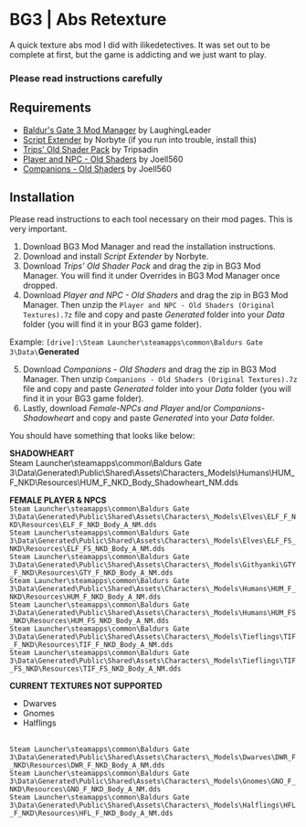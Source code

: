 # BG3 | Abs Retexture
A quick texture abs mod I did with ilikedetectives. It was set out to be complete at first, but the game is addicting and we just want to play.

### Please read instructions carefully

## Requirements
- <a href="https://github.com/LaughingLeader/BG3ModManager/releases">Baldur's Gate 3 Mod Manager</a> by LaughingLeader
- <a href="https://github.com/Norbyte/bg3se/releases/tag/updater-20231028">Script Extender</a> by Norbyte (if you run into trouble, install this)
- <a href="https://www.nexusmods.com/baldursgate3/mods/4752">Trips' Old Shader Pack</a> by Tripsadin
- <a href="https://www.nexusmods.com/baldursgate3/mods/4821">Player and NPC - Old Shaders</a> by Joell560
- <a href="https://www.nexusmods.com/baldursgate3/mods/4774">Companions - Old Shaders</a> by Joell560

## Installation
Please read instructions to each tool necessary on their mod pages. This is very important.

1. Download BG3 Mod Manager and read the installation instructions.
2. Download and install *Script Extender* by Norbyte.
3. Download *Trips' Old Shader Pack* and drag the zip in BG3 Mod Manager. You will find it under Overrides in BG3 Mod Manager once dropped.
4. Download *Player and NPC - Old Shaders* and drag the zip in BG3 Mod Manager. Then unzip the `Player and NPC - Old Shaders (Original Textures).7z` file and copy and paste *Generated* folder into your *Data* folder (you will find it in your BG3 game folder).

Example:  `[drive]:\Steam Launcher\steamapps\common\Baldurs Gate 3\Data\`**Generated**

5. Download *Companions - Old Shaders* and drag the zip in BG3 Mod Manager. Then unzip `Companions - Old Shaders (Original Textures).7z` file and copy and paste *Generated* folder into your *Data* folder (you will find it in your BG3 game folder).
6. Lastly, download *Female-NPCs and Player* and/or *Companions-Shadowheart* and copy and paste *Generated* into your *Data* folder.

You should have something that looks like below:

**SHADOWHEART**
<br>Steam Launcher\steamapps\common\Baldurs Gate 3\Data\Generated\Public\Shared\Assets\Characters\_Models\Humans\HUM_F_NKD\Resources\HUM_F_NKD_Body_Shadowheart_NM.dds

**FEMALE PLAYER & NPCS**
<br>`Steam Launcher\steamapps\common\Baldurs Gate 3\Data\Generated\Public\Shared\Assets\Characters\_Models\Elves\ELF_F_NKD\Resources\ELF_F_NKD_Body_A_NM.dds`
<br>`Steam Launcher\steamapps\common\Baldurs Gate 3\Data\Generated\Public\Shared\Assets\Characters\_Models\Elves\ELF_FS_NKD\Resources\ELF_FS_NKD_Body_A_NM.dds`
<br>`Steam Launcher\steamapps\common\Baldurs Gate 3\Data\Generated\Public\Shared\Assets\Characters\_Models\Githyanki\GTY_F_NKD\Resources\GTY_F_NKD_Body_A_NM.dds`
<br>`Steam Launcher\steamapps\common\Baldurs Gate 3\Data\Generated\Public\Shared\Assets\Characters\_Models\Humans\HUM_F_NKD\Resources\HUM_F_NKD_Body_A_NM.dds`
<br>`Steam Launcher\steamapps\common\Baldurs Gate 3\Data\Generated\Public\Shared\Assets\Characters\_Models\Humans\HUM_FS_NKD\Resources\HUM_FS_NKD_Body_A_NM.dds`
<br>`Steam Launcher\steamapps\common\Baldurs Gate 3\Data\Generated\Public\Shared\Assets\Characters\_Models\Tieflings\TIF_F_NKD\Resources\TIF_F_NKD_Body_A_NM.dds`
<br>`Steam Launcher\steamapps\common\Baldurs Gate 3\Data\Generated\Public\Shared\Assets\Characters\_Models\Tieflings\TIF_FS_NKD\Resources\TIF_FS_NKD_Body_A_NM.dds`

**CURRENT TEXTURES NOT SUPPORTED**
- Dwarves
- Gnomes
- Halflings
  
<br>`Steam Launcher\steamapps\common\Baldurs Gate 3\Data\Generated\Public\Shared\Assets\Characters\_Models\Dwarves\DWR_F_NKD\Resources\DWR_F_NKD_Body_A_NM.dds`
<br>`Steam Launcher\steamapps\common\Baldurs Gate 3\Data\Generated\Public\Shared\Assets\Characters\_Models\Gnomes\GNO_F_NKD\Resources\GNO_F_NKD_Body_A_NM.dds`
<br>`Steam Launcher\steamapps\common\Baldurs Gate 3\Data\Generated\Public\Shared\Assets\Characters\_Models\Halflings\HFL_F_NKD\Resources\HFL_F_NKD_Body_A_NM.dds`
